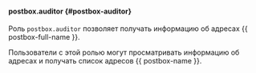 #### postbox.auditor {#postbox-auditor}

Роль `postbox.auditor` позволяет получать информацию об адресах {{ postbox-full-name }}.

Пользователи с этой ролью могут просматривать информацию об адресах и получать список адресов {{ postbox-name }}.
